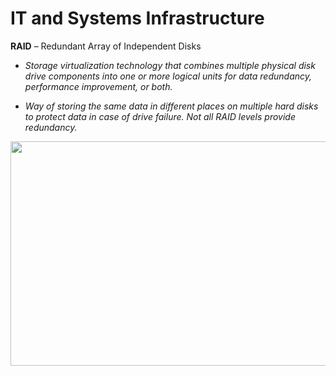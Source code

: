# IT and Systems Infrastructure

**RAID** – Redundant Array of Independent Disks

*	*Storage virtualization technology that combines multiple physical disk drive components into one or more logical units for data redundancy, performance improvement, or both.*

* *Way of storing the same data in different places on multiple hard disks to protect data in case of drive failure. Not all RAID levels provide redundancy.*

<p align="center">
<img src="https://image.slidesharecdn.com/defcon30-170801154000/95/ms-just-gave-the-blue-team-tactical-nukes-and-how-red-teams-need-to-adapt-defcon-25-6-638.jpg?cb=1501605155" width="638" height="359"></img>
</p>
